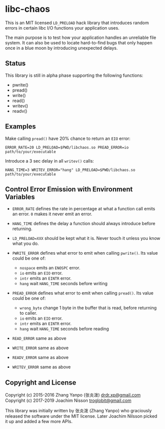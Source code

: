 # libc-chaos

This is an MIT licensed `LD_PRELOAD` hack library that introduces random
errors in certain libc I/O functions your application uses.

The main purpose is to test how your application handles an unreliable
file system.  It can also be used to locate hard-to-find bugs that only
happen once in a blue moon by introducing unexpected delays.


## Status

This library is still in alpha phase supporting the following functions:

- pwrite()
- pread()
- write()
- read()
- writev()
- readv()


## Examples

Make calling `pread()` have 20% chance to return an `EIO` error:

```
ERROR_RATE=20 LD_PRELOAD=$PWD/libchaos.so PREAD_ERROR=io path/to/your/executable
```

Introduce a 3 sec delay in all `writev()` calls:

```
HANG_TIME=3 WRITEV_ERROR="hang" LD_PRELOAD=$PWD/libchaos.so path/to/your/executable
```


## Control Error Emission with Environment Variables

-   `ERROR_RATE`
defines the rate in percentage at what a function call emits an error.
`0` makes it never emit an error.

-   `HANG_TIME`
defines the delay a function should always introduce before returning.

-   `LD_PRELOAD=XXX`
should be kept what it is. Never touch it unless you know what you do.

-   `PWRITE_ERROR`
defines what error to emit when calling `pwrite()`.
Its value could be one of:
    -   `nospace` emits an `ENOSPC` error.
    -   `io` emits an `EIO` error.
    -   `intr` emits an `EINTR` error.
    -   `hang` wait `HANG_TIME` seconds before writing

-   `PREAD_ERROR`
defines what error to emit when calling `pread()`.
Its value could be one of:
    -   `wrong_byte` change 1 byte in the buffer that is read, before
        returning to caller.
    -   `io` emits an `EIO` error.
    -   `intr` emits an `EINTR` error.
    -   `hang` wait `HANG_TIME` seconds before reading

-   `READ_ERROR`
same as above

-   `WRITE_ERROR`
same as above

-   `READV_ERROR`
same as above

-   `WRITEV_ERROR`
same as above


## Copyright and License

Copyright (c) 2015-2016  Zhang Yanpo (张炎泼) <drdr.xp@gmail.com>  
Copyright (c) 2017-2019  Joachim Nisson <troglobit@gmail.com>

This library was initially written by 张炎泼 (Zhang Yanpo) who
graciously released the software under the MIT license.  Later
Joachim Nilsson picked it up and added a few more APIs.
